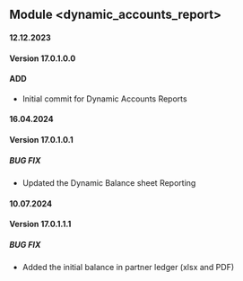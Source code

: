 ## Module <dynamic_accounts_report>

#### 12.12.2023
#### Version 17.0.1.0.0
#### ADD
- Initial commit for Dynamic Accounts  Reports

#### 16.04.2024
#### Version 17.0.1.0.1
##### BUG FIX
- Updated the Dynamic Balance sheet Reporting 

#### 10.07.2024
#### Version 17.0.1.1.1
##### BUG FIX
- Added the initial balance in partner ledger (xlsx and PDF)
